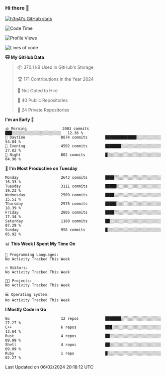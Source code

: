 ### Hi there 👋

[![h3n4l's GitHub stats](https://github-readme-stats.vercel.app/api?username=h3n4l&count_private=true&show_icons=true&theme=radical)](https://github.com/h3n4l/github-readme-stats)

<!--START_SECTION:waka-->
![Code Time](http://img.shields.io/badge/Code%20Time-1%2C836%20hrs%2017%20mins-blue)

![Profile Views](http://img.shields.io/badge/Profile%20Views-0-blue)

![Lines of code](https://img.shields.io/badge/From%20Hello%20World%20I%27ve%20Written-4.7%20million%20lines%20of%20code-blue)

**🐱 My GitHub Data** 

> 📦 370.1 kB Used in GitHub's Storage 
 > 
> 🏆 171 Contributions in the Year 2024
 > 
> 🚫 Not Opted to Hire
 > 
> 📜 40 Public Repositories 
 > 
> 🔑 24 Private Repositories 
 > 
**I'm an Early 🐤** 

```text
🌞 Morning                2003 commits        ███░░░░░░░░░░░░░░░░░░░░░░   12.38 % 
🌆 Daytime                8874 commits        ██████████████░░░░░░░░░░░   54.84 % 
🌃 Evening                4502 commits        ███████░░░░░░░░░░░░░░░░░░   27.82 % 
🌙 Night                  802 commits         █░░░░░░░░░░░░░░░░░░░░░░░░   04.96 % 
```
📅 **I'm Most Productive on Tuesday** 

```text
Monday                   2643 commits        ████░░░░░░░░░░░░░░░░░░░░░   16.33 % 
Tuesday                  3111 commits        █████░░░░░░░░░░░░░░░░░░░░   19.23 % 
Wednesday                2509 commits        ████░░░░░░░░░░░░░░░░░░░░░   15.51 % 
Thursday                 2975 commits        █████░░░░░░░░░░░░░░░░░░░░   18.39 % 
Friday                   2805 commits        ████░░░░░░░░░░░░░░░░░░░░░   17.34 % 
Saturday                 1180 commits        ██░░░░░░░░░░░░░░░░░░░░░░░   07.29 % 
Sunday                   958 commits         █░░░░░░░░░░░░░░░░░░░░░░░░   05.92 % 
```


📊 **This Week I Spent My Time On** 

```text
💬 Programming Languages: 
No Activity Tracked This Week

🔥 Editors: 
No Activity Tracked This Week

🐱‍💻 Projects: 
No Activity Tracked This Week

💻 Operating System: 
No Activity Tracked This Week
```

**I Mostly Code in Go** 

```text
Go                       12 repos            ███████░░░░░░░░░░░░░░░░░░   27.27 % 
C++                      6 repos             ███░░░░░░░░░░░░░░░░░░░░░░   13.64 % 
Rust                     4 repos             ██░░░░░░░░░░░░░░░░░░░░░░░   09.09 % 
Shell                    4 repos             ██░░░░░░░░░░░░░░░░░░░░░░░   09.09 % 
Ruby                     1 repo              █░░░░░░░░░░░░░░░░░░░░░░░░   02.27 % 
```




 Last Updated on 06/02/2024 20:18:12 UTC
<!--END_SECTION:waka-->

